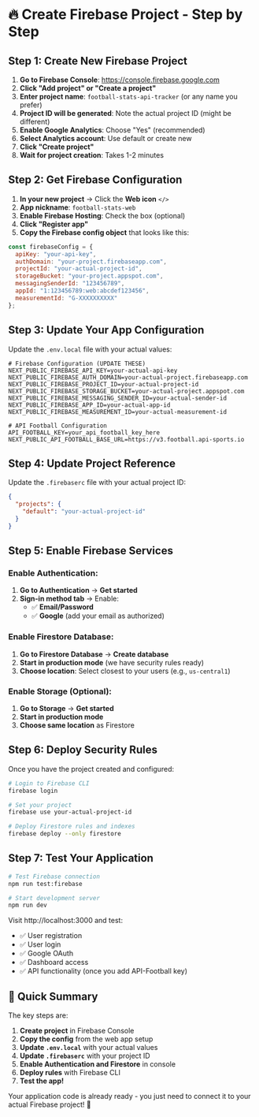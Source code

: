 # 🔥 Create Firebase Project - Step by Step

## Step 1: Create New Firebase Project

1. **Go to Firebase Console**: https://console.firebase.google.com
2. **Click "Add project" or "Create a project"**
3. **Enter project name**: `football-stats-api-tracker` (or any name you prefer)
4. **Project ID will be generated**: Note the actual project ID (might be different)
5. **Enable Google Analytics**: Choose "Yes" (recommended)
6. **Select Analytics account**: Use default or create new
7. **Click "Create project"**
8. **Wait for project creation**: Takes 1-2 minutes

## Step 2: Get Firebase Configuration

1. **In your new project** → Click the **Web icon** `</>`
2. **App nickname**: `football-stats-web`
3. **Enable Firebase Hosting**: Check the box (optional)
4. **Click "Register app"**
5. **Copy the Firebase config object** that looks like this:

```javascript
const firebaseConfig = {
  apiKey: "your-api-key",
  authDomain: "your-project.firebaseapp.com",
  projectId: "your-actual-project-id",
  storageBucket: "your-project.appspot.com",
  messagingSenderId: "123456789",
  appId: "1:123456789:web:abcdef123456",
  measurementId: "G-XXXXXXXXXX"
};
```

## Step 3: Update Your App Configuration

Update the `.env.local` file with your actual values:

```env
# Firebase Configuration (UPDATE THESE)
NEXT_PUBLIC_FIREBASE_API_KEY=your-actual-api-key
NEXT_PUBLIC_FIREBASE_AUTH_DOMAIN=your-actual-project.firebaseapp.com
NEXT_PUBLIC_FIREBASE_PROJECT_ID=your-actual-project-id
NEXT_PUBLIC_FIREBASE_STORAGE_BUCKET=your-actual-project.appspot.com
NEXT_PUBLIC_FIREBASE_MESSAGING_SENDER_ID=your-actual-sender-id
NEXT_PUBLIC_FIREBASE_APP_ID=your-actual-app-id
NEXT_PUBLIC_FIREBASE_MEASUREMENT_ID=your-actual-measurement-id

# API Football Configuration
API_FOOTBALL_KEY=your_api_football_key_here
NEXT_PUBLIC_API_FOOTBALL_BASE_URL=https://v3.football.api-sports.io
```

## Step 4: Update Project Reference

Update the `.firebaserc` file with your actual project ID:

```json
{
  "projects": {
    "default": "your-actual-project-id"
  }
}
```

## Step 5: Enable Firebase Services

### Enable Authentication:
1. **Go to Authentication** → **Get started**
2. **Sign-in method tab** → Enable:
   - ✅ **Email/Password**
   - ✅ **Google** (add your email as authorized)

### Enable Firestore Database:
1. **Go to Firestore Database** → **Create database**
2. **Start in production mode** (we have security rules ready)
3. **Choose location**: Select closest to your users (e.g., `us-central1`)

### Enable Storage (Optional):
1. **Go to Storage** → **Get started**
2. **Start in production mode**
3. **Choose same location** as Firestore

## Step 6: Deploy Security Rules

Once you have the project created and configured:

```bash
# Login to Firebase CLI
firebase login

# Set your project
firebase use your-actual-project-id

# Deploy Firestore rules and indexes
firebase deploy --only firestore
```

## Step 7: Test Your Application

```bash
# Test Firebase connection
npm run test:firebase

# Start development server
npm run dev
```

Visit http://localhost:3000 and test:
- ✅ User registration
- ✅ User login
- ✅ Google OAuth
- ✅ Dashboard access
- ✅ API functionality (once you add API-Football key)

## 🎯 Quick Summary

The key steps are:
1. **Create project** in Firebase Console
2. **Copy the config** from the web app setup
3. **Update `.env.local`** with your actual values
4. **Update `.firebaserc`** with your project ID
5. **Enable Authentication and Firestore** in console
6. **Deploy rules** with Firebase CLI
7. **Test the app!**

Your application code is already ready - you just need to connect it to your actual Firebase project! 🚀